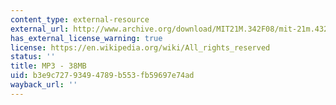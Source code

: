 ```yaml
---
content_type: external-resource
external_url: http://www.archive.org/download/MIT21M.342F08/mit-21m.432-f08-flex_aardvark.mp3
has_external_license_warning: true
license: https://en.wikipedia.org/wiki/All_rights_reserved
status: ''
title: MP3 - 38MB
uid: b3e9c727-9349-4789-b553-fb59697e74ad
wayback_url: ''
---
```


